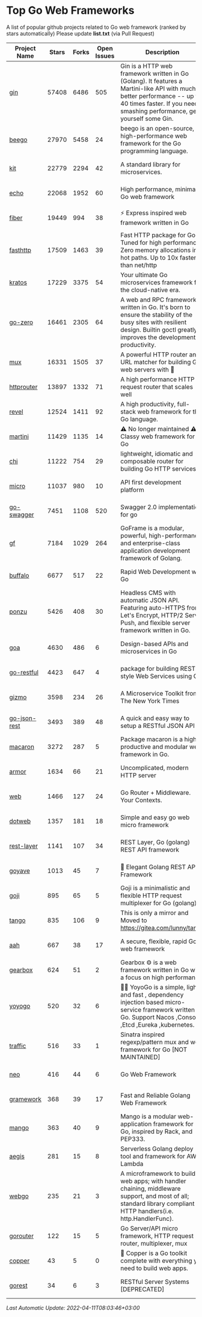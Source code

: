 # Top Go Web Frameworks
A list of popular github projects related to Go web framework (ranked by stars automatically)
Please update **list.txt** (via Pull Request)

| Project Name | Stars | Forks | Open Issues | Description | Last Commit |
| ------------ | ----- | ----- | ----------- | ----------- | ----------- |
| [gin](https://github.com/gin-gonic/gin) | 57408 | 6486 | 505 | Gin is a HTTP web framework written in Go (Golang). It features a Martini-like API with much better performance -- up to 40 times faster. If you need smashing performance, get yourself some Gin. | 2022-03-29 06:03:54 |
| [beego](https://github.com/beego/beego) | 27970 | 5458 | 24 | beego is an open-source, high-performance web framework for the Go programming language. | 2022-04-09 10:44:45 |
| [kit](https://github.com/go-kit/kit) | 22779 | 2294 | 42 | A standard library for microservices. | 2022-03-15 20:38:00 |
| [echo](https://github.com/labstack/echo) | 22068 | 1952 | 60 | High performance, minimalist Go web framework | 2022-04-05 17:34:49 |
| [fiber](https://github.com/gofiber/fiber) | 19449 | 994 | 38 | ⚡️ Express inspired web framework written in Go | 2022-04-06 18:08:52 |
| [fasthttp](https://github.com/valyala/fasthttp) | 17509 | 1463 | 39 | Fast HTTP package for Go. Tuned for high performance. Zero memory allocations in hot paths. Up to 10x faster than net/http | 2022-04-09 23:21:37 |
| [kratos](https://github.com/go-kratos/kratos) | 17229 | 3375 | 54 | Your ultimate Go microservices framework for the cloud-native era. | 2022-04-10 08:18:56 |
| [go-zero](https://github.com/zeromicro/go-zero) | 16461 | 2305 | 64 | A web and RPC framework written in Go. It's born to ensure the stability of the busy sites with resilient design. Builtin goctl greatly improves the development productivity. | 2022-04-11 03:00:28 |
| [mux](https://github.com/gorilla/mux) | 16331 | 1505 | 37 | A powerful HTTP router and URL matcher for building Go web servers with 🦍 | 2021-12-12 16:29:04 |
| [httprouter](https://github.com/julienschmidt/httprouter) | 13897 | 1332 | 71 | A high performance HTTP request router that scales well | 2020-09-21 13:50:23 |
| [revel](https://github.com/revel/revel) | 12524 | 1411 | 92 | A high productivity, full-stack web framework for the Go language. | 2020-07-12 05:57:36 |
| [martini](https://github.com/go-martini/martini) | 11429 | 1135 | 14 | ⚠️ No longer maintained ⚠️  Classy web framework for Go | 2017-01-21 21:58:54 |
| [chi](https://github.com/go-chi/chi) | 11222 | 754 | 29 | lightweight, idiomatic and composable router for building Go HTTP services | 2022-02-14 20:38:34 |
| [micro](https://github.com/micro/micro) | 11037 | 980 | 10 | API first development platform | 2022-04-01 13:39:45 |
| [go-swagger](https://github.com/go-swagger/go-swagger) | 7451 | 1108 | 520 | Swagger 2.0 implementation for go | 2022-03-30 21:17:16 |
| [gf](https://github.com/gogf/gf) | 7184 | 1029 | 264 | GoFrame is a modular, powerful, high-performance and enterprise-class application development framework of Golang.  | 2022-04-07 12:16:29 |
| [buffalo](https://github.com/gobuffalo/buffalo) | 6677 | 517 | 22 | Rapid Web Development w/ Go | 2022-04-08 21:03:05 |
| [ponzu](https://github.com/ponzu-cms/ponzu) | 5426 | 408 | 30 | Headless CMS with automatic JSON API. Featuring auto-HTTPS from Let's Encrypt, HTTP/2 Server Push, and flexible server framework written in Go. | 2020-01-02 00:14:32 |
| [goa](https://github.com/goadesign/goa) | 4630 | 486 | 6 | Design-based APIs and microservices in Go | 2022-04-10 04:46:56 |
| [go-restful](https://github.com/emicklei/go-restful) | 4423 | 647 | 4 | package for building REST-style Web Services using Go | 2022-03-08 21:19:33 |
| [gizmo](https://github.com/nytimes/gizmo) | 3598 | 234 | 26 | A Microservice Toolkit from The New York Times | 2021-04-30 15:27:05 |
| [go-json-rest](https://github.com/ant0ine/go-json-rest) | 3493 | 389 | 48 | A quick and easy way to setup a RESTful JSON API | 2017-09-13 04:12:08 |
| [macaron](https://github.com/go-macaron/macaron) | 3272 | 287 | 5 | Package macaron is a high productive and modular web framework in Go. | 2022-03-10 15:29:50 |
| [armor](https://github.com/labstack/armor) | 1634 | 66 | 21 | Uncomplicated, modern HTTP server | 2019-08-03 18:10:09 |
| [web](https://github.com/gocraft/web) | 1466 | 127 | 24 | Go Router + Middleware. Your Contexts. | 2019-02-07 15:06:52 |
| [dotweb](https://github.com/devfeel/dotweb) | 1357 | 181 | 18 | Simple and easy go web micro framework | 2021-04-20 05:49:58 |
| [rest-layer](https://github.com/rs/rest-layer) | 1141 | 107 | 34 | REST Layer, Go (golang) REST API framework | 2021-09-30 23:58:01 |
| [goyave](https://github.com/go-goyave/goyave) | 1013 | 45 | 7 | 🍐 Elegant Golang REST API Framework | 2022-04-05 14:01:28 |
| [goji](https://github.com/goji/goji) | 895 | 65 | 5 | Goji is a minimalistic and flexible HTTP request multiplexer for Go (golang) | 2019-01-26 23:58:29 |
| [tango](https://github.com/lunny/tango) | 835 | 106 | 9 | This is only a mirror and Moved to https://gitea.com/lunny/tango | 2019-05-17 03:31:10 |
| [aah](https://github.com/go-aah/aah) | 667 | 38 | 17 | A secure, flexible, rapid Go web framework | 2020-09-02 02:31:20 |
| [gearbox](https://github.com/gogearbox/gearbox) | 624 | 51 | 2 | Gearbox :gear: is a web framework written in Go with a focus on high performance | 2021-12-05 08:35:44 |
| [yoyogo](https://github.com/yoyofx/yoyogo) | 520 | 32 | 6 | 🦄🌈 YoyoGo is a simple, light and fast , dependency injection based micro-service framework written in Go. Support Nacos ,Consoul ,Etcd ,Eureka ,kubernetes. | 2021-11-10 02:40:07 |
| [traffic](https://github.com/gravityblast/traffic) | 516 | 33 | 1 | Sinatra inspired regexp/pattern mux and web framework for Go [NOT MAINTAINED] | 2015-11-26 21:31:07 |
| [neo](https://github.com/ivpusic/neo) | 416 | 44 | 6 | Go Web Framework | 2017-08-14 23:54:31 |
| [gramework](https://github.com/gramework/gramework) | 368 | 39 | 17 | Fast and Reliable Golang Web Framework | 2021-10-14 20:24:56 |
| [mango](https://github.com/paulbellamy/mango) | 363 | 40 | 9 | Mango is a modular web-application framework for Go, inspired by Rack, and PEP333. | 2017-10-17 08:18:43 |
| [aegis](https://github.com/tmaiaroto/aegis) | 281 | 15 | 8 | Serverless Golang deploy tool and framework for AWS Lambda | 2019-07-28 17:59:41 |
| [webgo](https://github.com/bnkamalesh/webgo) | 235 | 21 | 3 | A microframework to build web apps; with handler chaining, middleware support, and most of all; standard library compliant HTTP handlers(i.e. http.HandlerFunc). | 2022-03-19 02:37:13 |
| [gorouter](https://github.com/vardius/gorouter) | 122 | 15 | 5 | Go Server/API micro framework, HTTP request router, multiplexer, mux | 2022-01-16 02:21:58 |
| [copper](https://github.com/gocopper/copper) | 43 | 5 | 0 | 🚀‏‏‎    ‎‏‏‎‏‏‎‎‎‎‎‎Copper is a Go toolkit complete with everything you need to build web apps. | 2021-09-26 17:34:36 |
| [gorest](https://github.com/tideland/gorest) | 34 | 6 | 3 | RESTful Server Systems [DEPRECATED] | 2017-11-10 13:00:37 |

*Last Automatic Update: 2022-04-11T08:03:46+03:00*